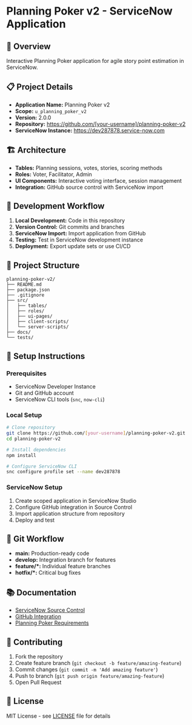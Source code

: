 # Planning Poker v2 - ServiceNow Application

## 🎯 Overview
Interactive Planning Poker application for agile story point estimation in ServiceNow.

## 📋 Project Details
- **Application Name:** Planning Poker v2
- **Scope:** `u_planning_poker_v2`
- **Version:** 2.0.0
- **Repository:** https://github.com/[your-username]/planning-poker-v2
- **ServiceNow Instance:** https://dev287878.service-now.com

## 🏗️ Architecture
- **Tables:** Planning sessions, votes, stories, scoring methods
- **Roles:** Voter, Facilitator, Admin
- **UI Components:** Interactive voting interface, session management
- **Integration:** GitHub source control with ServiceNow import

## 🚀 Development Workflow
1. **Local Development:** Code in this repository
2. **Version Control:** Git commits and branches
3. **ServiceNow Import:** Import application from GitHub
4. **Testing:** Test in ServiceNow development instance
5. **Deployment:** Export update sets or use CI/CD

## 📁 Project Structure
```
planning-poker-v2/
├── README.md
├── package.json
├── .gitignore
├── src/
│   ├── tables/
│   ├── roles/
│   ├── ui-pages/
│   ├── client-scripts/
│   └── server-scripts/
├── docs/
└── tests/
```

## 🔧 Setup Instructions

### Prerequisites
- ServiceNow Developer Instance
- Git and GitHub account
- ServiceNow CLI tools (`snc`, `now-cli`)

### Local Setup
```bash
# Clone repository
git clone https://github.com/[your-username]/planning-poker-v2.git
cd planning-poker-v2

# Install dependencies
npm install

# Configure ServiceNow CLI
snc configure profile set --name dev287878
```

### ServiceNow Setup
1. Create scoped application in ServiceNow Studio
2. Configure GitHub integration in Source Control
3. Import application structure from repository
4. Deploy and test

## 🔄 Git Workflow
- **main:** Production-ready code
- **develop:** Integration branch for features
- **feature/\*:** Individual feature branches
- **hotfix/\*:** Critical bug fixes

## 📚 Documentation
- [ServiceNow Source Control](https://docs.servicenow.com/bundle/xanadu-application-development/page/build/applications/concept/source-control-overview.html)
- [GitHub Integration](https://docs.servicenow.com/bundle/xanadu-application-development/page/build/applications/task/github-integration.html)
- [Planning Poker Requirements](./docs/requirements.md)

## 🤝 Contributing
1. Fork the repository
2. Create feature branch (`git checkout -b feature/amazing-feature`)
3. Commit changes (`git commit -m 'Add amazing feature'`)
4. Push to branch (`git push origin feature/amazing-feature`)
5. Open Pull Request

## 📝 License
MIT License - see [LICENSE](LICENSE) file for details